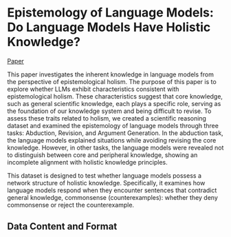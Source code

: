 # Epistemology of Language Models: Do Language Models Have Holistic Knowledge?

[Paper](https://arxiv.org/pdf/2403.12862)

This paper investigates the inherent knowledge in language models from the perspective of epistemological holism. The purpose of this paper is to explore whether LLMs exhibit characteristics consistent with epistemological holism. These characteristics suggest that core knowledge, such as general scientific knowledge, each plays a specific role, serving as the foundation of our knowledge system and being difficult to revise. To assess these traits related to holism, we created a scientific reasoning dataset and examined the epistemology of language models through three tasks: Abduction, Revision, and Argument Generation. In the abduction task, the language models explained situations while avoiding revising the core knowledge. However, in other tasks, the language models were revealed not to distinguish between core and peripheral knowledge, showing an incomplete alignment with holistic knowledge principles.

This dataset is designed to test whether language models possess a network structure of holistic knowledge. Specifically, it examines how language models respond when they encounter sentences that contradict general knowledge, commonsense (counterexamples): whether they deny commonsense or reject the counterexample.

## Data Content and Format
